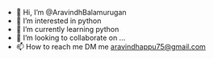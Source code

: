- 👋 Hi, I’m @AravindhBalamurugan
- 👀 I’m interested in python
- 🌱 I’m currently learning python
- 💞️ I’m looking to collaborate on ...
- 📫 How to reach me DM me aravindhappu75@gmail.com

<!---
AravindhBalamurugan/AravindhBalamurugan is a ✨ special ✨ repository because its `README.md` (this file) appears on your GitHub profile.
You can click the Preview link to take a look at your changes.
--->
